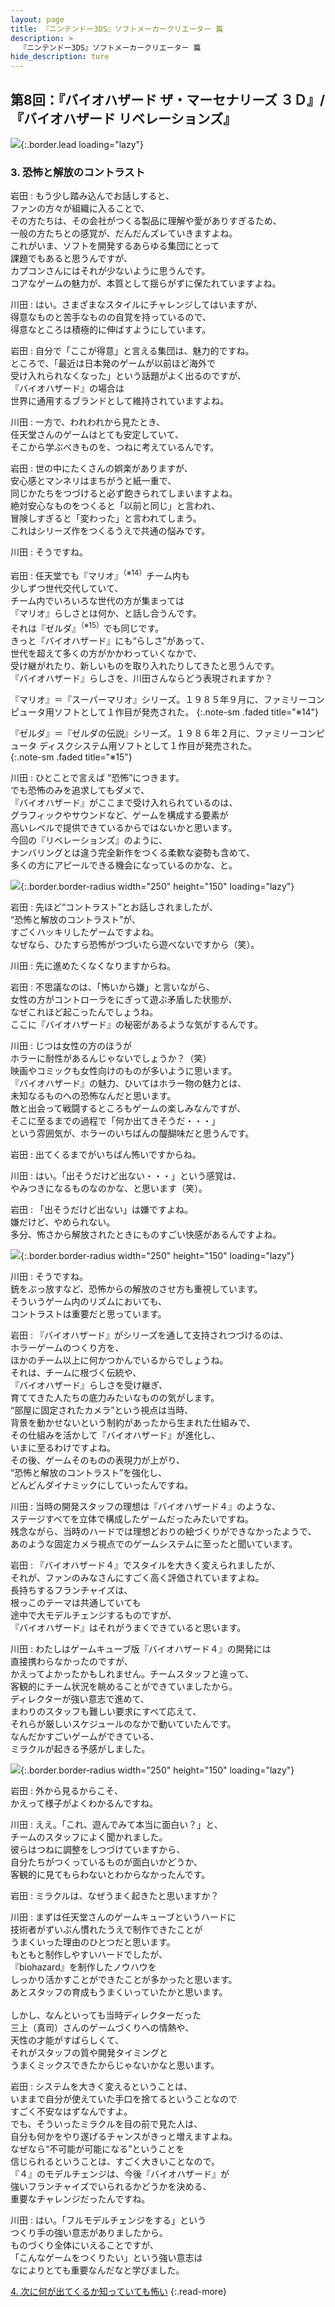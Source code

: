 ```yaml
---
layout: page
title: 『ニンテンドー3DS』ソフトメーカークリエーター 篇
description: >
  『ニンテンドー3DS』ソフトメーカークリエーター 篇
hide_description: ture
---
```


## 第8回：『バイオハザード ザ・マーセナリーズ ３Ｄ』/『バイオハザード リベレーションズ』

![](/others/interviews/jp/3ds/creators/vol1/img/mainvisual3.jpg){:.border.lead loading="lazy"}

### 3. 恐怖と解放のコントラスト

岩田
: もう少し踏み込んでお話しすると、<br>ファンの方々が組織に入ることで、<br>その方たちは、その会社がつくる製品に理解や愛がありすぎるため、<br>一般の方たちとの感覚が、だんだんズレていきますよね。<br>これがいま、ソフトを開発するあらゆる集団にとって<br>課題でもあると思うんですが、<br>カプコンさんにはそれが少ないように思うんです。<br>コアなゲームの魅力が、本質として揺らがずに保たれていますよね。

川田
: はい。さまざまなスタイルにチャレンジしてはいますが、<br>得意なものと苦手なものの自覚を持っているので、<br>得意なところは積極的に伸ばすようにしています。

岩田
: 自分で「ここが得意」と言える集団は、魅力的ですね。<br>ところで、「最近は日本発のゲームが以前ほど海外で<br>受け入れられなくなった」という話題がよく出るのですが、<br>『バイオハザード』の場合は<br>世界に通用するブランドとして維持されていますよね。

川田
: 一方で、われわれから見たとき、<br>任天堂さんのゲームはとても安定していて、<br>そこから学ぶべきものを、つねに考えているんです。

岩田
: 世の中にたくさんの娯楽がありますが、<br>安心感とマンネリはまちがうと紙一重で、<br>同じかたちをつづけると必ず飽きられてしまいますよね。<br>絶対安心なものをつくると「以前と同じ」と言われ、<br>冒険しすぎると「変わった」と言われてしまう。<br>これはシリーズ作をつくるうえで共通の悩みです。

川田
: そうですね。

岩田
: 任天堂でも『マリオ』<sup>（※14）</sup>チーム内も<br>少しずつ世代交代していて、<br>チーム内でいろいろな世代の方が集まっては<br>『マリオ』らしさとは何か、と話し合うんです。<br>それは『ゼルダ』<sup>（※15）</sup>でも同じです。<br>きっと『バイオハザード』にも“らしさ”があって、<br>世代を超えて多くの方がかかわっていくなかで、<br>受け継がれたり、新しいものを取り入れたりしてきたと思うんです。<br>『バイオハザード』らしさを、川田さんならどう表現されますか？

『マリオ』＝『スーパーマリオ』シリーズ。１９８５年９月に、ファミリーコンピュータ用ソフトとして１作目が発売された。
{:.note-sm .faded title="※14"}

『ゼルダ』＝『ゼルダの伝説』シリーズ。１９８６年２月に、ファミリーコンピュータ ディスクシステム用ソフトとして１作目が発売された。              
{:.note-sm .faded title="※15"}

川田
: ひとことで言えば “恐怖”につきます。<br>でも恐怖のみを追求してもダメで、<br>『バイオハザード』がここまで受け入れられているのは、<br>グラフィックやサウンドなど、ゲームを構成する要素が<br>高いレベルで提供できているからではないかと思います。<br>今回の『リベレーションズ』のように、<br>ナンバリングとは違う完全新作をつくる柔軟な姿勢も含めて、<br>多くの方にアピールできる機会になっているのかな、と。

![](/others/interviews/jp/3ds/creators/vol1/img/photo6.jpg){:.border.border-radius width="250" height="150" loading="lazy"}

岩田
: 先ほど“コントラスト”とお話しされましたが、<br>“恐怖と解放のコントラスト”が、<br>すごくハッキリしたゲームですよね。<br>なぜなら、ひたすら恐怖がつづいたら遊べないですから（笑）。

川田
: 先に進めたくなくなりますからね。

岩田
: 不思議なのは、「怖いから嫌」と言いながら、<br>女性の方がコントローラをにぎって遊ぶ矛盾した状態が、<br>なぜこれほど起こったんでしょうね。<br>ここに『バイオハザード』の秘密があるような気がするんです。

川田
: じつは女性の方のほうが<br>ホラーに耐性があるんじゃないでしょうか？（笑）<br>映画やコミックも女性向けのものが多いように思います。<br>『バイオハザード』の魅力、ひいてはホラー物の魅力とは、<br>未知なるものへの恐怖なんだと思います。<br>敵と出会って戦闘するところもゲームの楽しみなんですが、<br>そこに至るまでの過程で「何か出てきそうだ・・・」<br>という雰囲気が、ホラーのいちばんの醍醐味だと思うんです。

岩田
: 出てくるまでがいちばん怖いですからね。

川田
: はい。「出そうだけど出ない・・・」という感覚は、<br>やみつきになるものなのかな、と思います（笑）。

岩田
: 「出そうだけど出ない」は嫌ですよね。<br>嫌だけど、やめられない。<br>多分、怖さから解放されたときにものすごい快感があるんですよね。

![](/others/interviews/jp/3ds/creators/vol1/img/photo7.jpg){:.border.border-radius width="250" height="150" loading="lazy"}

川田
: そうですね。<br>銃をぶっ放すなど、恐怖からの解放のさせ方も重視しています。<br>そういうゲーム内のリズムにおいても、<br>コントラストは重要だと思っています。

岩田
: 『バイオハザード』がシリーズを通して支持されつづけるのは、<br>ホラーゲームのつくり方を、<br>ほかのチーム以上に何かつかんでいるからでしょうね。<br>それは、チームに根づく伝統や、<br>『バイオハザード』らしさを受け継ぎ、<br>育ててきた人たちの底力みたいなものの気がします。<br>“部屋に固定されたカメラ”という視点は当時、<br>背景を動かせないという制約があったから生まれた仕組みで、<br>その仕組みを活かして『バイオハザード』が進化し、<br>いまに至るわけですよね。<br>その後、ゲームそのものの表現力が上がり、<br>“恐怖と解放のコントラスト”を強化し、<br>どんどんダイナミックにしていったんですね。

川田
: 当時の開発スタッフの理想は『バイオハザード４』のような、<br>ステージすべてを立体で構成したゲームだったみたいですね。<br>残念ながら、当時のハードでは理想どおりの絵づくりができなかったようで、<br>あのような固定カメラ視点でのゲームシステムに至ったと聞いています。

岩田
: 『バイオハザード４』でスタイルを大きく変えられましたが、<br>それが、ファンのみなさんにすごく高く評価されていますよね。<br>長持ちするフランチャイズは、<br>根っこのテーマは共通していても<br>途中で大モデルチェンジするものですが、<br>『バイオハザード』はそれがうまくできていると思います。

川田
: わたしはゲームキューブ版『バイオハザード４』の開発には<br>直接携わらなかったのですが、<br>かえってよかったかもしれません。チームスタッフと違って、<br>客観的にチーム状況を眺めることができていましたから。<br>ディレクターが強い意志で進めて、<br>まわりのスタッフも難しい要求にすべて応えて、<br>それらが厳しいスケジュールのなかで動いていたんです。<br>なんだかすごいゲームができている、<br>ミラクルが起きる予感がしました。

![](/others/interviews/jp/3ds/creators/vol1/img/photo8.jpg){:.border.border-radius width="250" height="150" loading="lazy"}

岩田
: 外から見るからこそ、<br>かえって様子がよくわかるんですね。

川田
: ええ。「これ、遊んでみて本当に面白い？」と、<br>チームのスタッフによく聞かれました。<br>彼らはつねに調整をしつづけていますから、<br>自分たちがつくっているものが面白いかどうか、<br>客観的に見てもらわないとわからなかったんです。

岩田
: ミラクルは、なぜうまく起きたと思いますか？

川田
: まずは任天堂さんのゲームキューブというハードに<br>技術者がずいぶん慣れたうえで制作できたことが<br>うまくいった理由のひとつだと思います。<br>もともと制作しやすいハードでしたが、<br>『biohazard』を制作したノウハウを<br>しっかり活かすことができたことが多かったと思います。<br>あとスタッフの育成もうまくいっていたかと思います。<br><br>しかし、なんといっても当時ディレクターだった<br>三上（真司）さんのゲームづくりへの情熱や、<br>天性の才能がすばらしくて、<br>それがスタッフの質や開発タイミングと<br>うまくミックスできたからじゃないかなと思います。

岩田
: システムを大きく変えるということは、<br>いままで自分が使えていた手口を捨てるということなので<br>すごく不安なはずなんですよ。<br>でも、そういったミラクルを目の前で見た人は、<br>自分も何かをやり遂げるチャンスがきっと増えますよね。<br>なぜなら“不可能が可能になる”ということを<br>信じられるということは、すごく大きいことなので。<br>『４』のモデルチェンジは、今後『バイオハザード』が<br>強いフランチャイズでいられるかどうかを決める、<br>重要なチャレンジだったんですね。

川田
: はい。「フルモデルチェンジをする」という<br>つくり手の強い意志がありましたから。<br>ものづくり全体にいえることですが、<br>「こんなゲームをつくりたい」という強い意志は<br>なによりとても重要なんだなと学びました。

[4. 次に何が出てくるか知っていても怖い](4.md)
{:.read-more}

